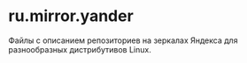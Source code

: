 # ru.mirror.yander
Файлы с описанием репозиториев на зеркалах Яндекса для разнообразных дистрибутивов Linux.
